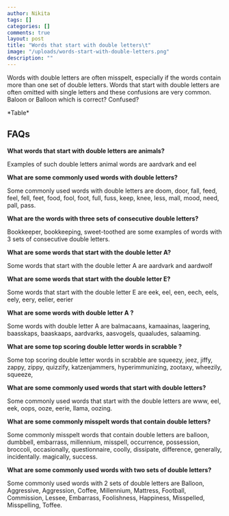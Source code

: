 ```yaml
---
author: Nikita
tags: []
categories: []
comments: true
layout: post
title: "Words that start with double letters\t"
image: "/uploads/words-start-with-double-letters.png"
description: ""
---
```

Words with double letters are often misspelt, especially if the words contain more than one set of double letters. Words that start with double letters are often omitted with single letters and these confusions are very common. Baloon or Balloon which is correct? Confused?

  
\*Table*

## **FAQs**

**What words that start with double letters are animals?**

Examples of such double letters animal words are aardvark and eel

**What are some commonly used words with double letters?**

Some commonly used words with double letters are doom, door, fall, feed, feel, fell, feet, food, fool, foot, full, fuss, keep, knee, less, mall, mood, need, pall, pass.

**What are the words with three sets of consecutive double letters?** 

Bookkeeper, bookkeeping, sweet-toothed are some examples of words with 3 sets of consecutive double letters.

**What are some words that start with the double letter A?**

Some words that start with the double letter A are aardvark and aardwolf

**What are some words that start with the double letter E?**

Some words that start with the double letter E are eek, eel, een, eech, eels, eely, eery, eelier, eerier

**What are some words with double letter A ?**

Some words with double letter A are balmacaans, kamaainas, laagering, baasskaps, baaskaaps, aardvarks, aasvogels, quaaludes, salaaming.

**What are some top scoring double letter words in scrabble ?**

Some top scoring double letter words in scrabble are squeezy, jeez, jiffy, zappy, zippy, quizzify, katzenjammers, hyperimmunizing, zootaxy, wheezily, squeeze,

**What are some commonly used words that start with double letters?**

Some commonly used words that start with the double letters are www, eel, eek, oops, ooze, eerie, llama, oozing.

**What are some commonly misspelt words that contain double letters?**

Some commonly misspelt words that contain double letters are balloon, dumbbell, embarrass, millennium, misspell, occurrence, possession, broccoli, occasionally, questionnaire, coolly, dissipate, difference, generally, incidentally. magically, success.

**What are some commonly used words with two sets of double letters?**

Some commonly used words with 2 sets of double letters are Balloon, Aggressive, Aggression, Coffee, Millennium, Mattress, Football, Commission, Lessee, Embarrass, Foolishness, Happiness, Misspelled, Misspelling, Toffee.